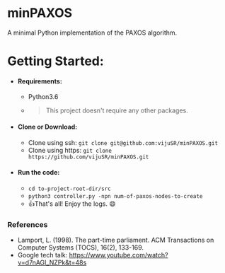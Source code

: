 # minPAXOS
A minimal Python implementation of the PAXOS algorithm.

# Getting Started:
- #### Requirements:
   - Python3.6
   - > This project doesn't require any other packages.
   
- #### Clone or Download:
   - Clone using ssh:   `git clone git@github.com:vijuSR/minPAXOS.git`
   - Clone using https: `git clone https://github.com/vijuSR/minPAXOS.git`
   
- #### Run the code:
   - `cd to-project-root-dir/src`
   - `python3 controller.py -npn num-of-paxos-nodes-to-create`
   - :thumbsup:That's all! Enjoy the logs. :smile:

### References
- Lamport, L. (1998). The part-time parliament. ACM Transactions on Computer Systems (TOCS), 16(2), 133-169.
- Google tech talk: https://www.youtube.com/watch?v=d7nAGI_NZPk&t=48s
